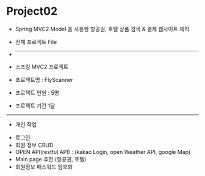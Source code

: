 # Project02

* Spring MVC2 Model 을 사용한 항공권, 호텔 상품 검색 & 결제 웹사이트 제작

* 전체 프로젝트 File 
* ------------------------------------------------------------------------------
* 스프링 MVC2 프로젝트
* 프로젝트명 : FlyScanner
* 프로젝트 인원 : 5명
* 프로젝트 기간 1달 

------------------------------------------------------------------------------
* 개인 작업
- 로그인
- 회원 정보 CRUD 
- OPEN API(restful API) :  (kakao Login, open Weather API, google Map)
- Main page 추천 (항공권, 호텔)
- 회원정보 패스워드 암호화
